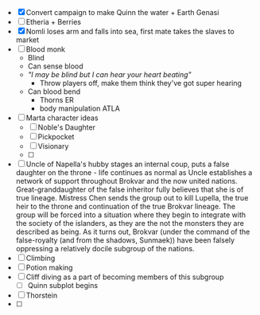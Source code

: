 - [x] Convert campaign to make Quinn the water + Earth Genasi
- [ ] Etheria + Berries
- [x] Nomli loses arm and falls into sea, first mate takes the slaves to market
- [ ] Blood monk
	- Blind
	- Can sense blood 
	- *"I may be blind but I can hear your heart beating"*
		- Throw players off, make them think they've got super hearing
	- Can blood bend
		- Thorns ER
		- body manipulation ATLA
- [ ] Marta character ideas
	- [ ] Noble's Daughter
	- [ ] Pickpocket
	- [ ] Visionary
	- [ ] 
- [ ] Uncle of Napella's hubby stages an internal coup, puts a false daughter on the throne - life continues as normal as Uncle establishes a network of support throughout Brokvar and the now united nations. Great-granddaughter of the false inheritor fully believes that she is of true lineage. Mistress Chen sends the group out to kill Lupella, the true heir to the throne and continuation of the true Brokvar lineage. The group will be forced into a situation where they begin to integrate with the society of the islanders, as they are the not the monsters they are described as being. As it turns out, Brokvar (under the command of the false-royalty (and from the shadows, Sunmaek)) have been falsely oppressing a relatively docile subgroup of the nations. 
- [ ] Climbing
- [ ] Potion making
- [ ] Cliff diving as a part of becoming members of this subgroup
	- [ ] Quinn subplot begins
- [ ] Thorstein
- [ ] 